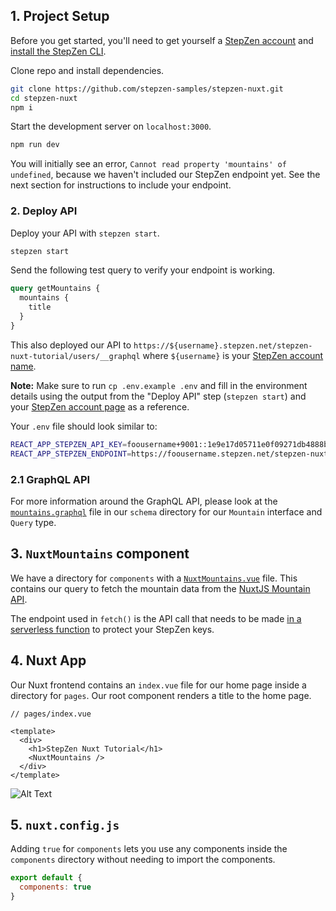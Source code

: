 ## 1. Project Setup

Before you get started, you'll need to get yourself a [StepZen account](https://stepzen.com/request-invite) and [install the StepZen CLI](https://stepzen.com/docs/quick-start).

Clone repo and install dependencies.

```bash
git clone https://github.com/stepzen-samples/stepzen-nuxt.git
cd stepzen-nuxt
npm i
```

Start the development server on `localhost:3000`.

```bash
npm run dev
```

You will initially see an error, `Cannot read property 'mountains' of undefined`, because we haven't included our StepZen endpoint yet. See the next section for instructions to include your endpoint.

### 2. Deploy API

Deploy your API with `stepzen start`.

```bash
stepzen start
```

Send the following test query to verify your endpoint is working.

```graphql
query getMountains {
  mountains {
    title
  }
}
```

This also deployed our API to `https://${username}.stepzen.net/stepzen-nuxt-tutorial/users/__graphql` where `${username}` is your [StepZen account name](https://stepzen.com/account).

**Note:** Make sure to run `cp .env.example .env` and fill in the environment details using the output from the "Deploy API" step (`stepzen start`) and your [StepZen account page](https://stepzen.com/account) as a reference.

Your `.env` file should look similar to:

```sh
REACT_APP_STEPZEN_API_KEY=foousername+9001::1e9e17d05711e0f09271db4888b66e364df638fe0c77ea33984599c5b87f9427
REACT_APP_STEPZEN_ENDPOINT=https://foousername.stepzen.net/stepzen-nuxt-tutorial/users/__graphql
```

### 2.1 GraphQL API

For more information around the GraphQL API, please look at the [`mountains.graphql`](stepzen/schema/mountains.graphql) file in our `schema` directory for our `Mountain` interface and `Query` type.


## 3. `NuxtMountains` component

We have a directory for `components` with a [`NuxtMountains.vue`](./components/NuxtMountains.vue) file. This contains our query to fetch the mountain data from the [NuxtJS Mountain API](https://api.nuxtjs.dev/mountains).

The endpoint used in `fetch()` is the API call that needs to be made [in a serverless function](https://github.com/stepzen-samples/stepzen-nuxt/issues/2) to protect your StepZen keys.

## 4. Nuxt App

Our Nuxt frontend contains an `index.vue` file for our home page inside a directory for `pages`. Our root component renders a title to the home page.

```vue
// pages/index.vue

<template>
  <div>
    <h1>StepZen Nuxt Tutorial</h1>
    <NuxtMountains />
  </div>
</template>
```

![Alt Text](https://dev-to-uploads.s3.amazonaws.com/uploads/articles/lglwi3luxk2xgn9e4527.png)

## 5. `nuxt.config.js`

Adding `true` for `components` lets you use any components inside the `components` directory without needing to import the components.

```javascript
export default {
  components: true
}
```

